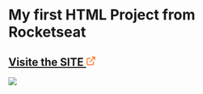 
# My first HTML Project from Rocketseat

  
## <a href="https://first-project-html-seven.vercel.app"> Visite the SITE <img src="https://github.com/jackson-alves-182/jackson-alves-182/blob/master/external-link.svg" width="20px"> </a>

<img src="https://raw.githubusercontent.com/jackson-alves-182/first-project-html/main/Ambientes-Unicos.jpg" width="600px">

